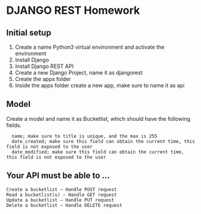 # DJANGO REST Homework

## Initial setup
1. Create a name Python3 virtual environment and activate the environment
2. Install Django
3. Install Django REST API
4. Create a new Django Project, name it as djangorest
5. Create the apps folder
6. Inside the apps folder create a new app, make sure to name it as api

## Model
Create a model and name it as Bucketlist, which should have the following fields.
```
  name; make sure to title is unique, and the max is 255
  date_created; make sure this field can obtain the current time, this field is not exposed to the user
  date_modified; make sure this field can obtain the current time, this field is not exposed to the user
```  
  
## Your API must be able to ...
``` 
Create a bucketlist – Handle POST request
Read a bucketlist(s) – Handle GET request
Update a bucketlist – Handle PUT request
Delete a bucketlist – Handle DELETE request
```
